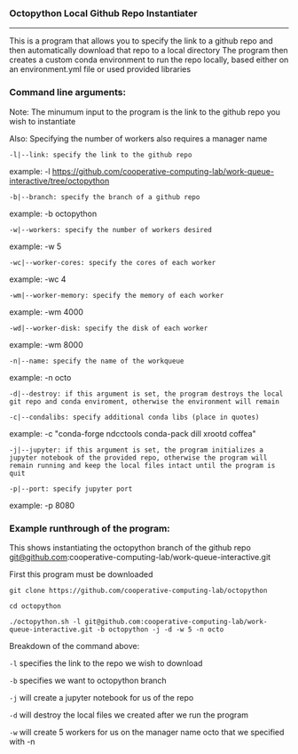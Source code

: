 ### Octopython Local Github Repo Instantiater
----------------------------------------
This is a program that allows you to specify the link to a github repo and then automatically download that repo to a local directory
The program then creates a custom conda environment to run the repo locally, based either on an environment.yml file or used provided libraries

### Command line arguments:

Note: The minumum input to the program is the link to the github repo you wish to instantiate

Also: Specifying the number of workers also requires a manager name
```
-l|--link: specify the link to the github repo
```
example: -l https://github.com/cooperative-computing-lab/work-queue-interactive/tree/octopython
```
-b|--branch: specify the branch of a github repo
```
example: -b octopython
```
-w|--workers: specify the number of workers desired
```
example: -w 5
```
-wc|--worker-cores: specify the cores of each worker
```
example: -wc 4
```
-wm|--worker-memory: specify the memory of each worker
```
example: -wm 4000
```
-wd|--worker-disk: specify the disk of each worker
```
example: -wm 8000
```
-n|--name: specify the name of the workqueue
```
example: -n octo
```
-d|--destroy: if this argument is set, the program destroys the local git repo and conda enviroment, otherwise the environment will remain
```
```
-c|--condalibs: specify additional conda libs (place in quotes)
```
example: -c "conda-forge ndcctools conda-pack dill xrootd coffea"
```
-j|--jupyter: if this argument is set, the program initializes a jupyter notebook of the provided repo, otherwise the program will remain running and keep the local files intact until the program is quit
```
```
-p|--port: specify jupyter port
```
example: -p 8080

### Example runthrough of the program:

This shows instantiating the octopython branch of the github repo git@github.com:cooperative-computing-lab/work-queue-interactive.git

First this program must be downloaded
```
git clone https://github.com/cooperative-computing-lab/octopython
```
```
cd octopython
```
```
./octopython.sh -l git@github.com:cooperative-computing-lab/work-queue-interactive.git -b octopython -j -d -w 5 -n octo
```
Breakdown of the command above:

```-l``` specifies the link to the repo we wish to download

```-b``` specifies we want to octopython branch

```-j``` will create a jupyter notebook for us of the repo

```-d``` will destroy the local files we created after we run the program

```-w``` will create 5 workers for us on the manager name octo that we specified with -n
